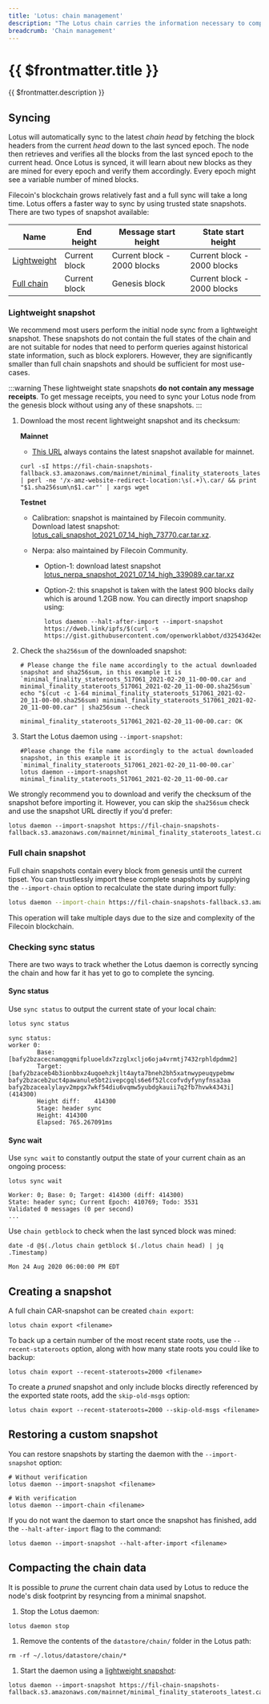 ```yaml
---
title: 'Lotus: chain management'
description: "The Lotus chain carries the information necessary to compute the current state of the Filecoin network. This guide explains how to manage several aspects of the chain, including how to decrease your node's sync-time by loading the chain from a snapshot."
breadcrumb: 'Chain management'
---
```


# {{ $frontmatter.title }}

{{ $frontmatter.description }}

## Syncing

Lotus will automatically sync to the latest _chain head_ by fetching the block headers from the current _head_ down to the last synced epoch. The node then retrieves and verifies all the blocks from the last synced epoch to the current head. Once Lotus is synced, it will learn about new blocks as they are mined for every epoch and verify them accordingly. Every epoch might see a variable number of mined blocks.

Filecoin's blockchain grows relatively fast and a full sync will take a long time. Lotus offers a faster way to sync by using trusted state snapshots. There are two types of snapshot available:

| Name                                 | End height    | Message start height        | State start height          |
| ------------------------------------ | ------------- | --------------------------- | --------------------------- |
| [Lightweight](#lightweight-snapshot) | Current block | Current block - 2000 blocks | Current block - 2000 blocks |
| [Full chain](#full-chain-snapshot)   | Current block | Genesis block               | Current block - 2000 blocks |

### Lightweight snapshot

We recommend most users perform the initial node sync from a lightweight snapshot. These snapshots do not contain the full states of the chain and are not suitable for nodes that need to perform queries against historical state information, such as block explorers. However, they are significantly smaller than full chain snapshots and should be sufficient for most use-cases.

:::warning
These lightweight state snapshots **do not contain any message receipts**. To get message receipts, you need to sync your Lotus node from the genesis block without using any of these snapshots.
:::

1. Download the most recent lightweight snapshot and its checksum:

    **Mainnet**

    + [This URL](https://fil-chain-snapshots-fallback.s3.amazonaws.com/mainnet/minimal_finality_stateroots_latest.car) always contains the latest snapshot available for mainnet.

    ```shell
    curl -sI https://fil-chain-snapshots-fallback.s3.amazonaws.com/mainnet/minimal_finality_stateroots_latest.car | perl -ne '/x-amz-website-redirect-location:\s(.+)\.car/ && print "$1.sha256sum\n$1.car"' | xargs wget
    ```

    **Testnet**

    + Calibration: snapshot is maintained by Filecoin community. Download latest snapshot: [lotus_cali_snapshot_2021_07_14_high_73770.car.tar.xz](https://www.mediafire.com/file/q7tc2bmcc9d09vv/lotus_cali_snapshot_2021_07_14_high_73770.car.tar.xz/file). 

    + Nerpa: also maintained by Filecoin Community.

      + Option-1: download latest snapshot [lotus_nerpa_snapshot_2021_07_14_high_339089.car.tar.xz](https://www.mediafire.com/file/t1j360oyk3tjziv/lotus_nerpa_snapshot_2021_07_14_high_339089.car.tar.xz/file)

      + Option-2: this snapshot is taken with the latest 900 blocks daily which is around 1.2GB now. You can directly import snapshop using:

        ```shell
        lotus daemon --halt-after-import --import-snapshot https://dweb.link/ipfs/$(curl -s https://gist.githubusercontent.com/openworklabbot/d32543d42ed318f6dfde516c3d8668a0/raw/snapshot.log) 
        ```

1. Check the `sha256sum` of the downloaded snapshot:

    ```shell with-output
    # Please change the file name accordingly to the actual downloaded snapshot and sha256sum, in this example it is `minimal_finality_stateroots_517061_2021-02-20_11-00-00.car and minimal_finality_stateroots_517061_2021-02-20_11-00-00.sha256sum`
    echo "$(cut -c 1-64 minimal_finality_stateroots_517061_2021-02-20_11-00-00.sha256sum) minimal_finality_stateroots_517061_2021-02-20_11-00-00.car" | sha256sum --check
    ```
    ```
    minimal_finality_stateroots_517061_2021-02-20_11-00-00.car: OK
    ```

1. Start the Lotus daemon using `--import-snapshot`:

    ```shell
    #Please change the file name accordingly to the actual downloaded snapshot, in this example it is `minimal_finality_stateroots_517061_2021-02-20_11-00-00.car`
    lotus daemon --import-snapshot minimal_finality_stateroots_517061_2021-02-20_11-00-00.car
    ```

We strongly recommend you to download and verify the checksum of the snapshot before importing it. However, you can skip the `sha256sum` check and use the snapshot URL directly if you'd prefer:

```shell
lotus daemon --import-snapshot https://fil-chain-snapshots-fallback.s3.amazonaws.com/mainnet/minimal_finality_stateroots_latest.car
```

### Full chain snapshot

Full chain snapshots contain every block from genesis until the current tipset. You can trustlessly import these complete snapshots by supplying the `--import-chain` option to recalculate the state during import fully:

```sh
lotus daemon --import-chain https://fil-chain-snapshots-fallback.s3.amazonaws.com/mainnet/complete_chain_with_finality_stateroots_latest.car
```

This operation will take multiple days due to the size and complexity of the Filecoin blockchain.

### Checking sync status

There are two ways to track whether the Lotus daemon is correctly syncing the chain and how far it has yet to go to complete the syncing.

#### Sync status

Use `sync status` to output the current state of your local chain:

````sh with-output
lotus sync status
````
````
sync status:
worker 0:
        Base:   [bafy2bzacecnamqgqmifpluoeldx7zzglxcljo6oja4vrmtj7432rphldpdmm2]
        Target: [bafy2bzaceb4b3ionbbxz4uqoehzkjlt4ayta7bneh2bh5xatnwypeuqypebmw bafy2bzaceb2uct4pawanule5bt2ivepcgqls6e6f52lccofvdyfynyfnsa3aa bafy2bzacealylayv2mpgx7wkf54diu6vqmw5yubdgkauii7q2fb7hvwk4343i] (414300)
        Height diff:    414300
        Stage: header sync
        Height: 414300
        Elapsed: 765.267091ms
````

#### Sync wait

Use `sync wait` to constantly output the state of your current chain as an ongoing process:

```shell with-output
lotus sync wait
```
```
Worker: 0; Base: 0; Target: 414300 (diff: 414300)
State: header sync; Current Epoch: 410769; Todo: 3531
Validated 0 messages (0 per second)
...
````

Use `chain getblock` to check when the last synced block was mined:

```shell with-output
date -d @$(./lotus chain getblock $(./lotus chain head) | jq .Timestamp)
```
```
Mon 24 Aug 2020 06:00:00 PM EDT
```

## Creating a snapshot

A full chain CAR-snapshot can be created `chain export`:

```shell
lotus chain export <filename>
```

To back up a certain number of the most recent state roots, use the `--recent-stateroots` option, along with how many state roots you could like to backup:

```shell
lotus chain export --recent-stateroots=2000 <filename>
```

To create a _pruned_ snapshot and only include blocks directly referenced by the exported state roots, add the `skip-old-msgs` option:

```shell
lotus chain export --recent-stateroots=2000 --skip-old-msgs <filename>
```

## Restoring a custom snapshot

You can restore snapshots by starting the daemon with the `--import-snapshot` option:

```shell
# Without verification
lotus daemon --import-snapshot <filename>

# With verification
lotus daemon --import-chain <filename>
```

If you do not want the daemon to start once the snapshot has finished, add the `--halt-after-import` flag to the command:

```shell
lotus daemon --import-snapshot --halt-after-import <filename>
```

## Compacting the chain data

It is possible to _prune_ the current chain data used by Lotus to reduce the node's disk footprint by resyncing from a minimal snapshot.

1. Stop the Lotus daemon:

```shell
lotus daemon stop
```

1. Remove the contents of the `datastore/chain/` folder in the Lotus path:

```shell
rm -rf ~/.lotus/datastore/chain/*
```

1. Start the daemon using a [lightweight snapshot](#lightweight-snapshot):

```shell
lotus daemon --import-snapshot https://fil-chain-snapshots-fallback.s3.amazonaws.com/mainnet/minimal_finality_stateroots_latest.car
```
